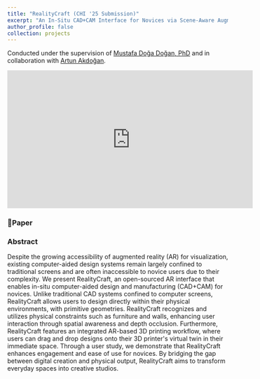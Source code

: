 ```yaml
---
title: "RealityCraft (CHI '25 Submission)"
excerpt: "An In-Situ CAD+CAM Interface for Novices via Scene-Aware Augmented Reality<br/><img src='/images/Rotoscoping.png' style='width:500px;'>"
author_profile: false
collection: projects
---
```

Conducted under the supervision of [Mustafa Doğa Doğan, PhD](https://www.dogadogan.com/) and in collaboration with [Artun Akdoğan](https://www.linkedin.com/in/artun-akdogan/).

<iframe width="560" height="315" src="https://youtu.be/tpf_s0ysZzo" frameborder="0" allowfullscreen></iframe>

### <a href="https://arxiv.org/pdf/2410.06113" style="text-decoration: none;">📄Paper</a>

### Abstract

Despite the growing accessibility of augmented reality (AR) for visualization, existing computer-aided design systems remain largely confined to traditional screens and are often inaccessible to novice users due to their complexity. 
We present RealityCraft, an open-sourced AR interface that enables in-situ computer-aided design and manufacturing (CAD+CAM) for novices. 
Unlike traditional CAD systems confined to computer screens, RealityCraft allows users to design directly within their physical environments, with primitive geometries. 
RealityCraft recognizes and utilizes physical constraints such as furniture and walls, enhancing user interaction through spatial awareness and depth occlusion. 
Furthermore, RealityCraft features an integrated AR-based 3D printing workflow, where users can drag and drop designs onto their 3D printer's virtual twin in their immediate space. 
Through a user study, we demonstrate that RealityCraft enhances engagement and ease of use for novices. 
By bridging the gap between digital creation and physical output, RealityCraft aims to transform everyday spaces into creative studios.
